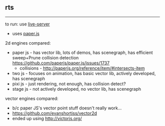 ## rts

---

to run: use [live-server]()

- uses [paper.js](http://paperjs.org/about/)

2d engines compared:

- paper js - has vector lib, lots of demos, has scenegraph, has efficient sweep+Prune collision detection https://github.com/paperjs/paper.js/issues/1737
  - collisions - http://paperjs.org/reference/item/#intersects-item
- two js - focuses on animation, has basic vector lib, actively developed, has scenegraph
- pixi js - just rendering, not enough, has collision detect?
- stage js - not actively developed, no vector lib, has scenegraph

vector engines compared:

- b/c paper JS's vector point stuff doesn't really work...
- https://github.com/evanshortiss/vector2d
- ended up using http://victorjs.org/
